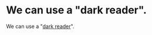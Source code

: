# We can use a "dark reader".

We can use a "[dark reader](https://chrome.google.com/webstore/detail/dark-reader/eimadpbcbfnmbkopoojfekhnkhdbieeh)".